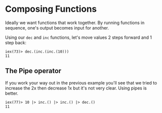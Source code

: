 Composing Functions
===================

Ideally we want functions that work together. By running functions in sequence,
one's output becomes input for another.

Using our `dec` and `inc` functions, let's move values 2 steps forward and 1
step back:

```
iex(73)> dec.(inc.(inc.(10))) 
11
```


## The Pipe operator

If you work your way out in the previous example you'll see that we tried to
increase the 2x then decrease 1x but it's not very clear. Using pipes is better.

```
iex(77)> 10 |> inc.() |> inc.() |> dec.()
11
```
